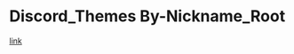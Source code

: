 # Discord_Themes By-Nickname_Root
[link](https://nicknameroot.github.io/Discord_Themes-By-Nickname_Root/)
